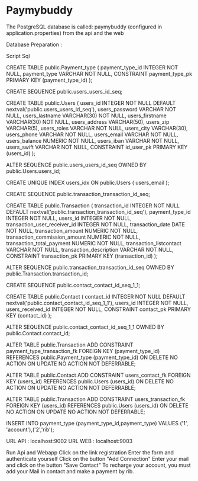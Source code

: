 # Paymybuddy

The PostgreSQL database is called: paymybuddy (configured in application.properties) from the api and the web

Database Preparation :

Script Sql

CREATE TABLE public.Payment_type (
payment_type_id INTEGER NOT NULL,
payment_type VARCHAR NOT NULL,
CONSTRAINT payment_type_pk PRIMARY KEY (payment_type_id)
);

CREATE SEQUENCE public.users_users_id_seq;

CREATE TABLE public.Users (
users_id INTEGER NOT NULL DEFAULT nextval('public.users_users_id_seq'),
users_password VARCHAR NOT NULL,
users_lastname VARCHAR(30) NOT NULL,
users_firstname VARCHAR(30) NOT NULL,
users_address VARCHAR(50),
users_zip VARCHAR(5),
users_roles VARCHAR NOT NULL,
users_city VARCHAR(30),
users_phone VARCHAR NOT NULL,
users_email VARCHAR NOT NULL,
users_balance NUMERIC NOT NULL,
users_iban VARCHAR NOT NULL,
users_swift VARCHAR NOT NULL,
CONSTRAINT id_user_pk PRIMARY KEY (users_id)
);


ALTER SEQUENCE public.users_users_id_seq OWNED BY public.Users.users_id;

CREATE UNIQUE INDEX users_idx
ON public.Users
( users_email );

CREATE SEQUENCE public.transaction_transaction_id_seq;

CREATE TABLE public.Transaction (
transaction_id INTEGER NOT NULL DEFAULT nextval('public.transaction_transaction_id_seq'),
payment_type_id INTEGER NOT NULL,
users_id INTEGER NOT NULL,
transaction_user_receiver_id INTEGER NOT NULL,
transaction_date DATE NOT NULL,
transaction_amount NUMERIC NOT NULL,
transaction_commission_amount NUMERIC NOT NULL,
transaction_total_payment NUMERIC NOT NULL,
transaction_listcontact VARCHAR NOT NULL,
transaction_description VARCHAR NOT NULL,
CONSTRAINT transaction_pk PRIMARY KEY (transaction_id)
);


ALTER SEQUENCE public.transaction_transaction_id_seq OWNED BY public.Transaction.transaction_id;

CREATE SEQUENCE public.contact_contact_id_seq_1_1;

CREATE TABLE public.Contact (
contact_id INTEGER NOT NULL DEFAULT nextval('public.contact_contact_id_seq_1_1'),
users_id INTEGER NOT NULL,
users_received_id INTEGER NOT NULL,
CONSTRAINT contact_pk PRIMARY KEY (contact_id)
);


ALTER SEQUENCE public.contact_contact_id_seq_1_1 OWNED BY public.Contact.contact_id;

ALTER TABLE public.Transaction ADD CONSTRAINT payment_type_transaction_fk
FOREIGN KEY (payment_type_id)
REFERENCES public.Payment_type (payment_type_id)
ON DELETE NO ACTION
ON UPDATE NO ACTION
NOT DEFERRABLE;

ALTER TABLE public.Contact ADD CONSTRAINT users_contact_fk
FOREIGN KEY (users_id)
REFERENCES public.Users (users_id)
ON DELETE NO ACTION
ON UPDATE NO ACTION
NOT DEFERRABLE;

ALTER TABLE public.Transaction ADD CONSTRAINT users_transaction_fk
FOREIGN KEY (users_id)
REFERENCES public.Users (users_id)
ON DELETE NO ACTION
ON UPDATE NO ACTION
NOT DEFERRABLE;

INSERT INTO payment_type (payment_type_id,payment_type) VALUES ('1', 'account'),('2','rib');

URL API : localhost:9002
URL WEB : localhost:9003

Run Api and Webapp
Click on the link registration
Enter the form and authenticate yourself 
Click on the button "Add Connection" 
Enter your mail and click on the button "Save Contact"
To recharge your account, you must add your Mail in contact and make a payment by rib.


